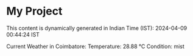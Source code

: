 # My Project

This content is dynamically generated in Indian Time (IST): 2024-04-09 00:44:24 IST


Current Weather in Coimbatore:
Temperature: 28.88 °C
Condition: mist
